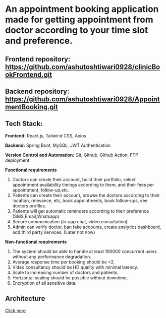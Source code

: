 # An appointment booking application made for getting appointment from doctor according to your time slot and preference.

## Frontend repository: https://github.com/ashutoshtiwari0928/clinicBookFrontend.git

## Backend repository: https://github.com/ashutoshtiwari0928/AppointmentBooking.git

## Tech Stack:

**Frontend:**
React.js, Tailwind CSS, Axios

**Backend:**
Spring Boot, MySQL, JWT Authentication

**Version Control and Automation:**
Git, Github, Github Action, FTP deployment

**Functional requirements**

1. Doctors can create their account, build their portfolio, select appointment availability timings according to them, and their fees per appointment, follow-up,etc.
2. Patients can create their account, browse the doctors according to their location, relevance, etc, book appointments, book follow-ups, see doctors profiles.
3. Patients will get automatic reminders according to their preference (SMS,Email,Whatsapp)
4. Secure communication (in-app chat, video consultation)
5. Admin can verify doctor, ban fake accounts, create analytics dashboard, add third party services. (Later not now)

**Non-functional requirements**

1. The system should be able to handle at least 100000 concurrent users without any performance degradation.
2. Average response time per booking should be <2.
3. Video consultancy should be HD quality with minimal latency.
4. Scale to increasing number of doctors and patients.
5. Horizontal scaling should be possible without downtime.
6. Encryption of all sensitive data.

## Architecture

[Click here](UML.drawio.html)
